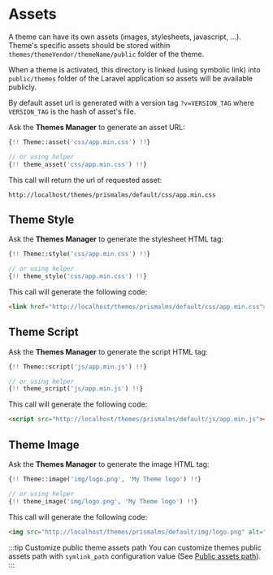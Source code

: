 # Assets
A theme can have its own assets (images, stylesheets, javascript, ...). Theme's specific assets should be stored within <code>themes/themeVendor/themeName/public</code> folder of the theme.

When a theme is activated, this directory is linked (using symbolic link) into <code>public/themes</code> folder of the Laravel application so assets will be available publicly.

By default asset url is generated with a version tag `?v=VERSION_TAG` where `VERSION_TAG` is the hash of asset's file.

Ask the **Themes Manager** to generate an asset URL:
```php
{!! Theme::asset('css/app.min.css') !!}

// or using helper
{!! theme_asset('css/app.min.css') !!}
```

This call will return the url of requested asset:
```
http://localhost/themes/prismalms/default/css/app.min.css
```

## Theme Style
Ask the **Themes Manager** to generate the stylesheet HTML tag:
```php
{!! Theme::style('css/app.min.css') !!}

// or using helper
{!! theme_style('css/app.min.css') !!}
```

This call will generate the following code:
```html
<link href="http://localhost/themes/prismalms/default/css/app.min.css">
```

## Theme Script
Ask the **Themes Manager** to generate the script HTML tag:
```php
{!! Theme::script('js/app.min.js') !!}

// or using helper
{!! theme_script('js/app.min.js') !!}
```

This call will generate the following code:
```html
<script src="http://localhost/themes/prismalms/default/js/app.min.js"></script>
```

## Theme Image
Ask the **Themes Manager** to generate the image HTML tag:
```php
{!! Theme::image('img/logo.png', 'My Theme logo') !!}

// or using helper
{!! theme_image('img/logo.png', 'My Theme logo') !!}
```
This call will generate the following code:
```html
<img src="http://localhost/themes/prismalms/default/img/logo.png" alt="My Theme logo" />
```

:::tip Customize public theme assets path
You can customize themes public assets path with `symlink_path` configuration value (See [Public assets path](/configuration/assets)).
:::
